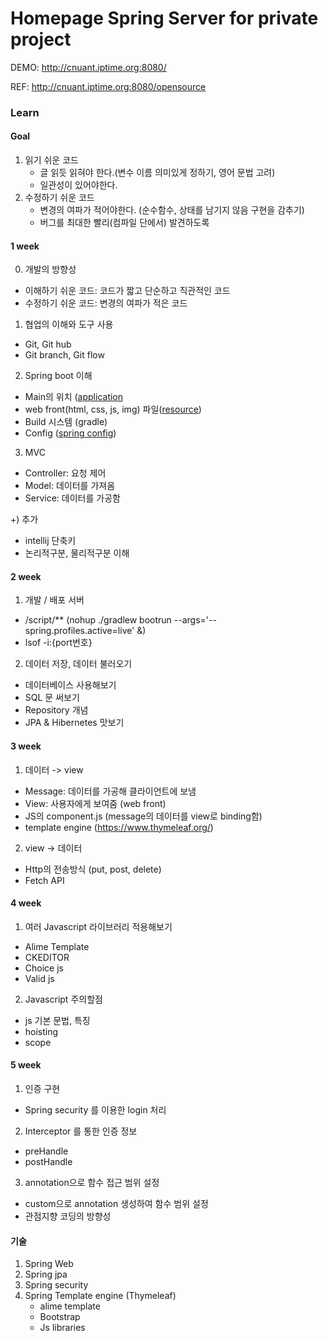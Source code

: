 
# Homepage Spring Server for private project

DEMO: http://cnuant.iptime.org:8080/

REF: http://cnuant.iptime.org:8080/opensource

### Learn
#### Goal 
1. 읽기 쉬운 코드 
    - 글 읽듯 읽혀야 한다.(변수 이름 의미있게 정하기, 영어 문법 고려)
    - 일관성이 있어야한다.
2. 수정하기 쉬운 코드 
    - 변경의 여파가 적어야한다. (순수함수, 상태를 남기지 않음 구현을 감추기)
    - 버그를 최대한 빨리(컴파일 단에서) 발견하도록
####  1 week 
0) 개발의 방향성 
 - 이해하기 쉬운 코드: 코드가 짧고 단순하고 직관적인 코드
 - 수정하기 쉬운 코드: 변경의 여파가 적은 코드
 
1) 협업의 이해와 도구 사용 
 - Git, Git hub 
 - Git branch, Git flow
 
2) Spring boot 이해 
 - Main의 위치 ([application](https://github.com/inspire12/homepage-spring-server/blob/master/src/main/java/com/inspire12/homepage/HomepageApplication.java)
 - web front(html, css, js, img) 파일([resource](https://github.com/inspire12/homepage-spring-server/tree/master/src/main/resources)) 
 - Build 시스템 (gradle) 
 - Config ([spring config](https://github.com/inspire12/homepage-spring-server/tree/master/src/main/java/com/inspire12/homepage/config)) 
 
3) MVC 
 - Controller: 요청 제어 
 - Model: 데이터를 가져옴 
 - Service: 데이터를 가공함
 
+) 추가 
- intellij 단축키 
- 논리적구분, 물리적구분 이해 
   
####  2 week   
1) 개발 / 배포 서버 
 - /script/** (nohup ./gradlew bootrun --args='--spring.profiles.active=live' &) 
 - lsof -i:{port번호} 

2) 데이터 저장, 데이터 불러오기 
 - 데이터베이스 사용해보기 
 - SQL 문 써보기 
 - Repository 개념 
 - JPA & Hibernetes 맛보기
 
#### 3 week
1) 데이터 -> view 
 - Message: 데이터를 가공해 클라이언트에 보냄
 - View: 사용자에게 보여줌 (web front) 
 - JS의 component.js (message의 데이터를 view로 binding함)
 - template engine (https://www.thymeleaf.org/)

2) view -> 데이터 
 - Http의 전송방식 (put, post, delete)
 - Fetch API  

#### 4 week
1) 여러 Javascript 라이브러리 적용해보기  
 - Alime Template
 - CKEDITOR 
 - Choice js 
 - Valid js 
  
2) Javascript 주의할점
 - js 기본 문법, 특징
 - hoisting 
 - scope 
 
#### 5 week 
1) 인증 구현 
 - Spring security 를 이용한 login 처리 
2) Interceptor 를 통한 인증 정보   
 - preHandle
 - postHandle 
3) annotation으로 함수 접근 범위 설정 
 - custom으로 annotation 생성하여 함수 범위 설정
 - 관점지향 코딩의 방향성 

#### 기술
1. Spring Web
2. Spring jpa 
3. Spring security 
4. Spring Template engine (Thymeleaf)
    - alime template
    - Bootstrap 
    - Js libraries   



